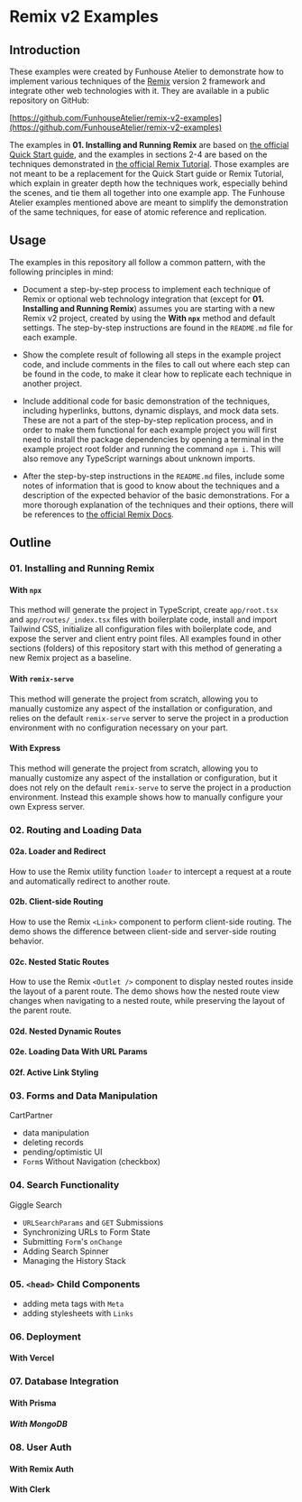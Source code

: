 # Remix v2 Examples

## Introduction

These examples were created by Funhouse Atelier to demonstrate how to implement various techniques of the [Remix](https://remix.run/) version 2 framework and integrate other web technologies with it. They are available in a public repository on GitHub:

[https://github.com/FunhouseAtelier/remix-v2-examples](https://github.com/FunhouseAtelier/remix-v2-examples)

The examples in **01. Installing and Running Remix** are based on [the official Quick Start guide](https://remix.run/docs/en/main/start/quickstart), and the examples in sections 2-4 are based on the techniques demonstrated in [the official Remix Tutorial](https://remix.run/docs/en/main/start/tutorial). Those examples are not meant to be a replacement for the Quick Start guide or Remix Tutorial, which explain in greater depth how the techniques work, especially behind the scenes, and tie them all together into one example app. The Funhouse Atelier examples mentioned above are meant to simplify the demonstration of the same techniques, for ease of atomic reference and replication.

## Usage

The examples in this repository all follow a common pattern, with the following principles in mind:

- Document a step-by-step process to implement each technique of Remix or optional web technology integration that (except for **01. Installing and Running Remix**) assumes you are starting with a new Remix v2 project, created by using the **With `npx`** method and default settings. The step-by-step instructions are found in the `README.md` file for each example.

- Show the complete result of following all steps in the example project code, and include comments in the files to call out where each step can be found in the code, to make it clear how to replicate each technique in another project.

- Include additional code for basic demonstration of the techniques, including hyperlinks, buttons, dynamic displays, and mock data sets. These are not a part of the step-by-step replication process, and in order to make them functional for each example project you will first need to install the package dependencies by opening a terminal in the example project root folder and running the command `npm i`. This will also remove any TypeScript warnings about unknown imports.

- After the step-by-step instructions in the `README.md` files, include some notes of information that is good to know about the techniques and a description of the expected behavior of the basic demonstrations. For a more thorough explanation of the techniques and their options, there will be references to [the official Remix Docs](https://remix.run/docs/en/main).

## Outline

### 01. Installing and Running Remix

#### With `npx`

This method will generate the project in TypeScript, create `app/root.tsx` and `app/routes/_index.tsx` files with boilerplate code, install and import Tailwind CSS, initialize all configuration files with boilerplate code, and expose the server and client entry point files. All examples found in other sections (folders) of this repository start with this method of generating a new Remix project as a baseline.

#### With `remix-serve`

This method will generate the project from scratch, allowing you to manually customize any aspect of the installation or configuration, and relies on the default `remix-serve` server to serve the project in a production environment with no configuration necessary on your part.

#### With Express

This method will generate the project from scratch, allowing you to manually customize any aspect of the installation or configuration, but it does not rely on the default `remix-serve` to serve the project in a production environment. Instead this example shows how to manually configure your own Express server.

### 02. Routing and Loading Data

#### 02a. Loader and Redirect

How to use the Remix utility function `loader` to intercept a request at a route and automatically redirect to another route.

#### 02b. Client-side Routing

How to use the Remix `<Link>` component to perform client-side routing. The demo shows the difference between client-side and server-side routing behavior.

#### 02c. Nested Static Routes

How to use the Remix `<Outlet />` component to display nested routes inside the layout of a parent route. The demo shows how the nested route view changes when navigating to a nested route, while preserving the layout of the parent route.

#### 02d. Nested Dynamic Routes

#### 02e. Loading Data With URL Params

#### 02f. Active Link Styling

### 03. Forms and Data Manipulation

CartPartner

- data manipulation
- deleting records
- pending/optimistic UI
- `Form`s Without Navigation (checkbox)

### 04. Search Functionality

Giggle Search

- `URLSearchParams` and `GET` Submissions
- Synchronizing URLs to Form State
- Submitting `Form`'s `onChange`
- Adding Search Spinner
- Managing the History Stack

### 05. `<head>` Child Components

- adding meta tags with `Meta`
- adding stylesheets with `Links`

### 06. Deployment

#### With Vercel

### 07. Database Integration

#### With Prisma

##### With MongoDB

### 08. User Auth

#### With Remix Auth

#### With Clerk
